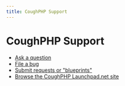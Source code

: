 ```yaml
---
title: CoughPHP Support
---
```


CoughPHP Support
================

- [Ask a question](https://answers.launchpad.net/coughphp)
- [File a bug](https://bugs.launchpad.net/coughphp)
- [Submit requests or "blueprints"](https://blueprints.launchpad.net/coughphp)
- [Browse the CoughPHP Launchpad.net site](https://launchpad.net/coughphp)
